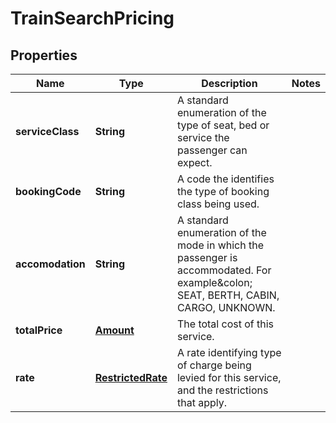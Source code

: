 
# TrainSearchPricing

## Properties
Name | Type | Description | Notes
------------ | ------------- | ------------- | -------------
**serviceClass** | **String** | A standard enumeration of the type of seat, bed or service the passenger can expect. | 
**bookingCode** | **String** | A code the identifies the type of booking class being used. | 
**accomodation** | **String** | A standard enumeration of the mode in which the passenger is accommodated. For example&amp;colon; SEAT, BERTH, CABIN, CARGO, UNKNOWN. | 
**totalPrice** | [**Amount**](Amount.md) | The total cost of this service. | 
**rate** | [**RestrictedRate**](RestrictedRate.md) | A rate identifying type of charge being levied for this service, and the restrictions that apply. | 



